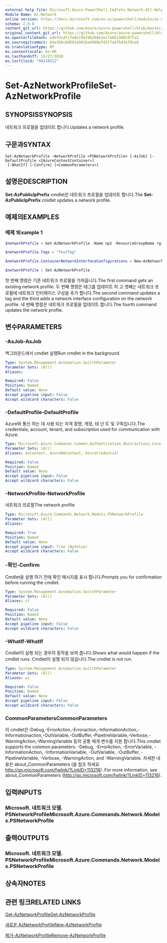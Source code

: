 ```yaml
---
external help file: Microsoft.Azure.PowerShell.Cmdlets.Network.dll-Help.xml
Module Name: Az.Network
online version: https://docs.microsoft.com/en-us/powershell/module/az.network/set-aznetworkprofile
schema: 2.0.0
content_git_url: https://github.com/Azure/azure-powershell/blob/master/src/Network/Network/help/Set-AzNetworkProfile.md
original_content_git_url: https://github.com/Azure/azure-powershell/blob/master/src/Network/Network/help/Set-AzNetworkProfile.md
ms.openlocfilehash: edbfdcdfc7e02c8bfdb266e1ec7a6b1308c07fa2
ms.sourcegitcommit: b4a38bcb0501a9016a4998efd377aa75d3ef9ce8
ms.translationtype: MT
ms.contentlocale: ko-KR
ms.lasthandoff: 10/27/2020
ms.locfileid: "94218512"
---
```

# <span data-ttu-id="dbd3c-101">Set-AzNetworkProfile</span><span class="sxs-lookup"><span data-stu-id="dbd3c-101">Set-AzNetworkProfile</span></span>

## <span data-ttu-id="dbd3c-102">SYNOPSIS</span><span class="sxs-lookup"><span data-stu-id="dbd3c-102">SYNOPSIS</span></span>
<span data-ttu-id="dbd3c-103">네트워크 프로필을 업데이트 합니다.</span><span class="sxs-lookup"><span data-stu-id="dbd3c-103">Updates a network profile.</span></span>

## <span data-ttu-id="dbd3c-104">구문과</span><span class="sxs-lookup"><span data-stu-id="dbd3c-104">SYNTAX</span></span>

```
Set-AzNetworkProfile -NetworkProfile <PSNetworkProfile> [-AsJob] [-DefaultProfile <IAzureContextContainer>]
 [-WhatIf] [-Confirm] [<CommonParameters>]
```

## <span data-ttu-id="dbd3c-105">설명은</span><span class="sxs-lookup"><span data-stu-id="dbd3c-105">DESCRIPTION</span></span>
<span data-ttu-id="dbd3c-106">**Set-AzPublicIpPrefix** cmdlet은 네트워크 프로필을 업데이트 합니다.</span><span class="sxs-lookup"><span data-stu-id="dbd3c-106">The **Set-AzPublicIpPrefix** cmdlet updates a network profile.</span></span>

## <span data-ttu-id="dbd3c-107">예제의</span><span class="sxs-lookup"><span data-stu-id="dbd3c-107">EXAMPLES</span></span>

### <span data-ttu-id="dbd3c-108">예제 1</span><span class="sxs-lookup"><span data-stu-id="dbd3c-108">Example 1</span></span>
```powershell
$networkProfile = Get-AzNetworkProfile -Name np1 -ResourceGroupName rg1

$networkProfile.Tags = "TestTag"

$networkProfile.ContainerNetworkInterfaceConfigurations = New-AzNetworkProfileContainerNicConfig -Name cnicconfig1

$networkProfile | Set-AzNetworkProfile
```

<span data-ttu-id="dbd3c-109">첫 번째 명령은 기존 네트워크 프로필을 가져옵니다.</span><span class="sxs-lookup"><span data-stu-id="dbd3c-109">The first command gets an existing network profile.</span></span> <span data-ttu-id="dbd3c-110">두 번째 명령은 태그를 업데이트 하 고 셋째는 네트워크 프로필에 네트워크 인터페이스 구성을 추가 합니다.</span><span class="sxs-lookup"><span data-stu-id="dbd3c-110">The second command updates a tag and the third adds a network interface configuration on the network profile.</span></span> <span data-ttu-id="dbd3c-111">네 번째 명령은 네트워크 프로필을 업데이트 합니다.</span><span class="sxs-lookup"><span data-stu-id="dbd3c-111">The fourth command updates the network profile.</span></span>

## <span data-ttu-id="dbd3c-112">변수</span><span class="sxs-lookup"><span data-stu-id="dbd3c-112">PARAMETERS</span></span>

### <span data-ttu-id="dbd3c-113">-AsJob</span><span class="sxs-lookup"><span data-stu-id="dbd3c-113">-AsJob</span></span>
<span data-ttu-id="dbd3c-114">백그라운드에서 cmdlet 실행</span><span class="sxs-lookup"><span data-stu-id="dbd3c-114">Run cmdlet in the background</span></span>

```yaml
Type: System.Management.Automation.SwitchParameter
Parameter Sets: (All)
Aliases:

Required: False
Position: Named
Default value: None
Accept pipeline input: False
Accept wildcard characters: False
```

### <span data-ttu-id="dbd3c-115">-DefaultProfile</span><span class="sxs-lookup"><span data-stu-id="dbd3c-115">-DefaultProfile</span></span>
<span data-ttu-id="dbd3c-116">Azure와 통신 하는 데 사용 되는 자격 증명, 계정, 테 넌 트 및 구독입니다.</span><span class="sxs-lookup"><span data-stu-id="dbd3c-116">The credentials, account, tenant, and subscription used for communication with Azure.</span></span>

```yaml
Type: Microsoft.Azure.Commands.Common.Authentication.Abstractions.Core.IAzureContextContainer
Parameter Sets: (All)
Aliases: AzContext, AzureRmContext, AzureCredential

Required: False
Position: Named
Default value: None
Accept pipeline input: False
Accept wildcard characters: False
```

### <span data-ttu-id="dbd3c-117">-NetworkProfile</span><span class="sxs-lookup"><span data-stu-id="dbd3c-117">-NetworkProfile</span></span>
<span data-ttu-id="dbd3c-118">네트워크 프로필</span><span class="sxs-lookup"><span data-stu-id="dbd3c-118">The network profile</span></span>

```yaml
Type: Microsoft.Azure.Commands.Network.Models.PSNetworkProfile
Parameter Sets: (All)
Aliases:

Required: True
Position: Named
Default value: None
Accept pipeline input: True (ByValue)
Accept wildcard characters: False
```

### <span data-ttu-id="dbd3c-119">-확인</span><span class="sxs-lookup"><span data-stu-id="dbd3c-119">-Confirm</span></span>
<span data-ttu-id="dbd3c-120">Cmdlet을 실행 하기 전에 확인 메시지를 표시 합니다.</span><span class="sxs-lookup"><span data-stu-id="dbd3c-120">Prompts you for confirmation before running the cmdlet.</span></span>

```yaml
Type: System.Management.Automation.SwitchParameter
Parameter Sets: (All)
Aliases: cf

Required: False
Position: Named
Default value: None
Accept pipeline input: False
Accept wildcard characters: False
```

### <span data-ttu-id="dbd3c-121">-WhatIf</span><span class="sxs-lookup"><span data-stu-id="dbd3c-121">-WhatIf</span></span>
<span data-ttu-id="dbd3c-122">Cmdlet이 실행 되는 경우의 동작을 보여 줍니다.</span><span class="sxs-lookup"><span data-stu-id="dbd3c-122">Shows what would happen if the cmdlet runs.</span></span>
<span data-ttu-id="dbd3c-123">Cmdlet이 실행 되지 않습니다.</span><span class="sxs-lookup"><span data-stu-id="dbd3c-123">The cmdlet is not run.</span></span>

```yaml
Type: System.Management.Automation.SwitchParameter
Parameter Sets: (All)
Aliases: wi

Required: False
Position: Named
Default value: None
Accept pipeline input: False
Accept wildcard characters: False
```

### <span data-ttu-id="dbd3c-124">CommonParameters</span><span class="sxs-lookup"><span data-stu-id="dbd3c-124">CommonParameters</span></span>
<span data-ttu-id="dbd3c-125">이 cmdlet은-Debug,-ErrorAction,-Erroraction,-InformationAction,-Informationaction,-OutVariable,-OutBuffer,-PipelineVariable,-Verbose,-WarningAction,-WarningVariable 등의 공통 매개 변수를 지원 합니다.</span><span class="sxs-lookup"><span data-stu-id="dbd3c-125">This cmdlet supports the common parameters: -Debug, -ErrorAction, -ErrorVariable, -InformationAction, -InformationVariable, -OutVariable, -OutBuffer, -PipelineVariable, -Verbose, -WarningAction, and -WarningVariable.</span></span> <span data-ttu-id="dbd3c-126">자세한 내용은 about_CommonParameters (을 참조 하세요 http://go.microsoft.com/fwlink/?LinkID=113216) .</span><span class="sxs-lookup"><span data-stu-id="dbd3c-126">For more information, see about_CommonParameters (http://go.microsoft.com/fwlink/?LinkID=113216).</span></span>

## <span data-ttu-id="dbd3c-127">입력</span><span class="sxs-lookup"><span data-stu-id="dbd3c-127">INPUTS</span></span>

### <span data-ttu-id="dbd3c-128">Microsoft. 네트워크 모델. PSNetworkProfile</span><span class="sxs-lookup"><span data-stu-id="dbd3c-128">Microsoft.Azure.Commands.Network.Models.PSNetworkProfile</span></span>

## <span data-ttu-id="dbd3c-129">출력</span><span class="sxs-lookup"><span data-stu-id="dbd3c-129">OUTPUTS</span></span>

### <span data-ttu-id="dbd3c-130">Microsoft. 네트워크 모델. PSNetworkProfile</span><span class="sxs-lookup"><span data-stu-id="dbd3c-130">Microsoft.Azure.Commands.Network.Models.PSNetworkProfile</span></span>

## <span data-ttu-id="dbd3c-131">상속자</span><span class="sxs-lookup"><span data-stu-id="dbd3c-131">NOTES</span></span>

## <span data-ttu-id="dbd3c-132">관련 링크</span><span class="sxs-lookup"><span data-stu-id="dbd3c-132">RELATED LINKS</span></span>

[<span data-ttu-id="dbd3c-133">Get-AzNetworkProfile</span><span class="sxs-lookup"><span data-stu-id="dbd3c-133">Get-AzNetworkProfile</span></span>](./Get-AzNetworkProfile.md)

[<span data-ttu-id="dbd3c-134">새로운 AzNetworkProfile</span><span class="sxs-lookup"><span data-stu-id="dbd3c-134">New-AzNetworkProfile</span></span>](./New-AzNetworkProfile.md)

[<span data-ttu-id="dbd3c-135">제거-AzNetworkProfile</span><span class="sxs-lookup"><span data-stu-id="dbd3c-135">Remove-AzNetworkProfile</span></span>](./Remove-AzNetworkProfile.md)
